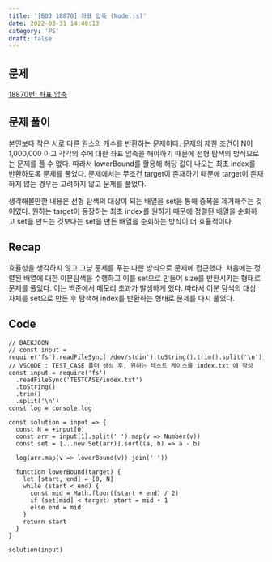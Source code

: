 ```yaml
---
title: '[BOJ 18870] 좌표 압축 (Node.js)'
date: 2022-03-31 14:40:13
category: 'PS'
draft: false
---
```


## 문제

[18870번: 좌표 압축](https://www.acmicpc.net/problem/18870)

## 문제 풀이

본인보다 작은 서로 다른 원소의 개수를 반환하는 문제이다. 문제의 제한 조건이 N이 1,000,000 이고 각각의 수에 대한 좌표 압축을 해야하기 때문에 선형 탐색의 방식으로는 문제를 풀 수 없다. 따라서 lowerBound를 활용해 해당 값이 나오는 최초 index를 반환하도록 문제를 풀었다. 문제에서는 무조건 target이 존재하기 때문에 target이 존재하지 않는 경우는 고려하지 않고 문제를 풀었다.

생각해볼만한 내용은 선형 탐색의 대상이 되는 배열을 set을 통해 중복을 제거해주는 것이였다. 원하는 target이 등장하는 최초 index를 원하기 때문에 정렬된 배열을 순회하고 set을 만드는 것보다는 set을 만든 배열을 순회하는 방식이 더 효율적이다.

## Recap

효율성을 생각하지 않고 그냥 문제를 푸는 나쁜 방식으로 문제에 접근했다. 처음에는 정렬된 배열에 대한 이분탐색을 수행하고 이를 set으로 만들어 size를 반환시키는 형태로 문제를 풀었다. 이는 백준에서 메모리 초과가 발생하게 했다. 따라서 이분 탐색의 대상 자체를 set으로 만든 후 탐색해 index를 반환하는 형태로 문제를 다시 풀었다.

## Code

```tsx
// BAEKJOON
// const input = require('fs').readFileSync('/dev/stdin').toString().trim().split('\n');
// VSCODE : TEST_CASE 폴더 생성 후, 원하는 테스트 케이스를 index.txt 에 작성
const input = require('fs')
  .readFileSync('TESTCASE/index.txt')
  .toString()
  .trim()
  .split('\n')
const log = console.log

const solution = input => {
  const N = +input[0]
  const arr = input[1].split(' ').map(v => Number(v))
  const set = [...new Set(arr)].sort((a, b) => a - b)

  log(arr.map(v => lowerBound(v)).join(' '))

  function lowerBound(target) {
    let [start, end] = [0, N]
    while (start < end) {
      const mid = Math.floor((start + end) / 2)
      if (set[mid] < target) start = mid + 1
      else end = mid
    }
    return start
  }
}

solution(input)
```
